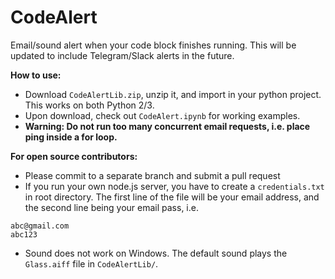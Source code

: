 # CodeAlert
Email/sound alert when your code block finishes running. This will be updated to include Telegram/Slack alerts in the future.

**How to use:**

- Download `CodeAlertLib.zip`, unzip it, and import in your python project. This works on both Python 2/3. 
- Upon download, check out `CodeAlert.ipynb` for working examples.
- **Warning: Do not run too many concurrent email requests, i.e. place ping inside a for loop.**

**For open source contributors:**

- Please commit to a separate branch and submit a pull request
- If you run your own node.js server, you have to create a `credentials.txt` in root directory. The first line of the file will be your email address, and the second line being your email pass, i.e.

```
abc@gmail.com
abc123
```

- Sound does not work on Windows. The default sound plays the `Glass.aiff` file in `CodeAlertLib/`.

